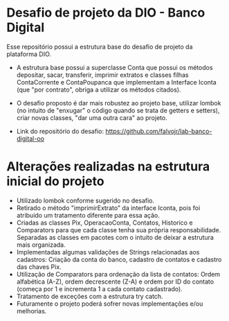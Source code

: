 <h1>Desafio de projeto da DIO - Banco Digital</h1>
Esse repositório possui a estrutura base do desafio de projeto da plataforma DIO.

* A estrutura base possui a superclasse Conta que possui os métodos depositar, sacar, transferir, imprimir extratos e classes filhas ContaCorrente e ContaPoupanca que implementam a Interface Iconta (que "por contrato", obriga a utilizar os métodos citados).

* O desafio proposto é dar mais robustez ao projeto base, utilizar lombok (no intuito de "enxugar" o código quando se trata de getters e setters), criar novas classes, "dar uma outra cara" ao projeto.

* Link do repositório do desafio: https://github.com/falvojr/lab-banco-digital-oo

<h1>Alterações realizadas na estrutura inicial do projeto</h1>

* Utilizado lombok conforme sugerido no desafio.
* Retirado o método "imprimirExtrato" da interface Iconta, pois foi atribuido um tratamento diferente para essa ação.
* Criadas as classes Pix, OperacaoConta, Contatos, Historico e Comparators para que cada classe tenha sua própria responsabilidade. Separadas as classes em pacotes com o intuito de deixar a estrutura mais organizada.
* Implementadas algumas validações de Strings relacionadas aos cadastros:
Criação da conta do banco, cadastro de contatos e cadastro das chaves Pix.
* Utilização de Comparators para ordenação da lista de contatos:
Ordem alfabética (A-Z), ordem decrescente (Z-A) e ordem por ID do contato (começa por 1 e incrementa 1 a cada contato cadastrado).
* Tratamento de exceções com a estrutura try catch.
* Futuramente o projeto poderá sofrer novas implementações e/ou melhorias.